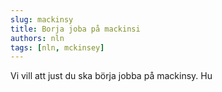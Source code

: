 ```yaml
---
slug: mackinsy
title: Borja joba på mackinsi
authors: nln
tags: [nln, mckinsey]
---
```


Vi vill att just du ska börja jobba på mackinsy. Hu
